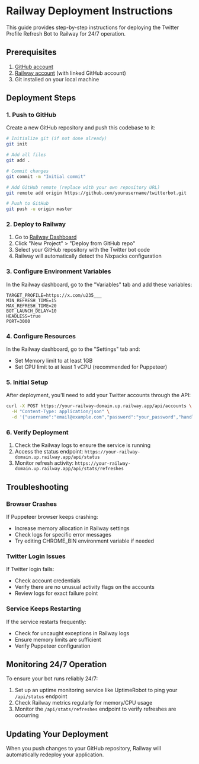 # Railway Deployment Instructions

This guide provides step-by-step instructions for deploying the Twitter Profile Refresh Bot to Railway for 24/7 operation.

## Prerequisites

1. [GitHub account](https://github.com)
2. [Railway account](https://railway.app) (with linked GitHub account)
3. Git installed on your local machine

## Deployment Steps

### 1. Push to GitHub

Create a new GitHub repository and push this codebase to it:

```bash
# Initialize git (if not done already)
git init

# Add all files
git add .

# Commit changes
git commit -m "Initial commit"

# Add GitHub remote (replace with your own repository URL)
git remote add origin https://github.com/yourusername/twitterbot.git

# Push to GitHub
git push -u origin master
```

### 2. Deploy to Railway

1. Go to [Railway Dashboard](https://railway.app/dashboard)
2. Click "New Project" > "Deploy from GitHub repo"
3. Select your GitHub repository with the Twitter bot code
4. Railway will automatically detect the Nixpacks configuration

### 3. Configure Environment Variables

In the Railway dashboard, go to the "Variables" tab and add these variables:

```
TARGET_PROFILE=https://x.com/u235___
MIN_REFRESH_TIME=15
MAX_REFRESH_TIME=20
BOT_LAUNCH_DELAY=10
HEADLESS=true
PORT=3000
```

### 4. Configure Resources

In the Railway dashboard, go to the "Settings" tab and:
- Set Memory limit to at least 1GB
- Set CPU limit to at least 1 vCPU (recommended for Puppeteer)

### 5. Initial Setup

After deployment, you'll need to add your Twitter accounts through the API:

```bash
curl -X POST https://your-railway-domain.up.railway.app/api/accounts \
  -H "Content-Type: application/json" \
  -d '{"username":"email@example.com","password":"your_password","handle":"twitter_handle"}'
```

### 6. Verify Deployment

1. Check the Railway logs to ensure the service is running
2. Access the status endpoint: `https://your-railway-domain.up.railway.app/api/status`
3. Monitor refresh activity: `https://your-railway-domain.up.railway.app/api/stats/refreshes`

## Troubleshooting

### Browser Crashes

If Puppeteer browser keeps crashing:
- Increase memory allocation in Railway settings
- Check logs for specific error messages
- Try editing CHROME_BIN environment variable if needed

### Twitter Login Issues

If Twitter login fails:
- Check account credentials
- Verify there are no unusual activity flags on the accounts
- Review logs for exact failure point

### Service Keeps Restarting

If the service restarts frequently:
- Check for uncaught exceptions in Railway logs
- Ensure memory limits are sufficient
- Verify Puppeteer configuration

## Monitoring 24/7 Operation

To ensure your bot runs reliably 24/7:

1. Set up an uptime monitoring service like UptimeRobot to ping your `/api/status` endpoint
2. Check Railway metrics regularly for memory/CPU usage
3. Monitor the `/api/stats/refreshes` endpoint to verify refreshes are occurring

## Updating Your Deployment

When you push changes to your GitHub repository, Railway will automatically redeploy your application. 
